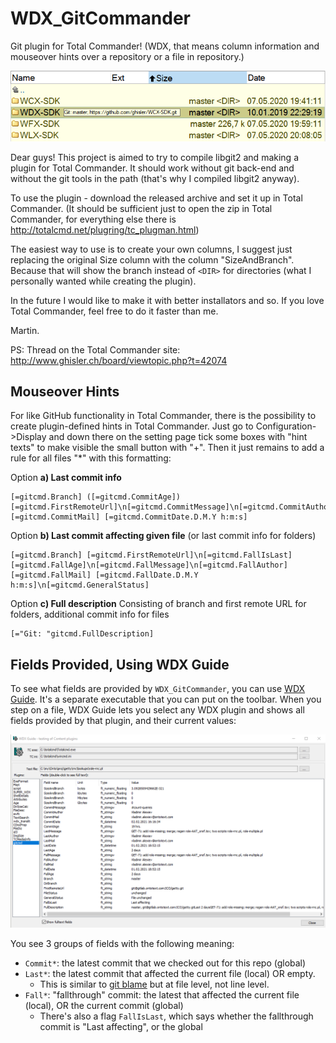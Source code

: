 # WDX_GitCommander
Git plugin for Total Commander!
(WDX, that means column information and mouseover hints over a repository or a file in repository.)

![Custom column and hint](gitcmd.png)

Dear guys! This project is aimed to try to compile libgit2 and making a plugin for Total Commander.
It should work without git back-end and without the git tools in the path (that's why I compiled libgit2 anyway). 

To use the plugin - download the released archive and set it up in Total Commander.
(It should be sufficient just to open the zip in Total Commander, for everything else there is http://totalcmd.net/plugring/tc_plugman.html)

The easiest way to use is to create your own columns, I suggest just replacing the original Size column with the column "SizeAndBranch".
Because that will show the branch instead of `<DIR>` for directories (what I personally wanted while creating the plugin).

In the future I would like to make it with better installators and so. If you love Total Commander, feel free to do it faster than me.

Martin.

PS: Thread on the Total Commander site: http://www.ghisler.ch/board/viewtopic.php?t=42074

## Mouseover Hints

For like GitHub functionality in Total Commander, there is the possibility to create plugin-defined hints in Total Commander.
Just go to Configuration->Display and down there on the setting page tick some boxes with "hint texts" to make visible the small button with "+".
Then it just remains to add a rule for all files "*" with this formatting:

Option **a) Last commit info**
```
[=gitcmd.Branch] ([=gitcmd.CommitAge]) [=gitcmd.FirstRemoteUrl]\n[=gitcmd.CommitMessage]\n[=gitcmd.CommitAuthor] [=gitcmd.CommitMail] [=gitcmd.CommitDate.D.M.Y h:m:s]
```

Option **b) Last commit affecting given file**
(or last commit info for folders)
```
[=gitcmd.Branch] [=gitcmd.FirstRemoteUrl]\n[=gitcmd.FallIsLast] [=gitcmd.FallAge]\n[=gitcmd.FallMessage]\n[=gitcmd.FallAuthor] [=gitcmd.FallMail] [=gitcmd.FallDate.D.M.Y h:m:s]\n[=gitcmd.GeneralStatus]
```

Option **c) Full description**
Consisting of branch and first remote URL for folders, additional commit info for files
```
[="Git: "gitcmd.FullDescription]
```

## Fields Provided, Using WDX Guide

To see what fields are provided by `WDX_GitCommander`, you can use [WDX Guide](http://totalcmd.net/plugring/wdx_guide2.html).
It's a separate executable that you can put on the toolbar. When you step on a file, WDX Guide lets you select any WDX plugin and shows all fields provided by that plugin, and their current values:

![GitCmd fields shown in WDX Guide](gitcmd-wdx-guide.png)

You see 3 groups of fields with the following meaning:
- `Commit*`: the latest commit that we checked out for this repo (global)
- `Last*`: the latest commit that affected the current file (local) OR empty.
  - This is similar to [git blame](https://linuxhint.com/git_blame/) but at file level, not line level.
- `Fall*`: "fallthrough" commit: the latest that affected the current file (local), OR the current commit (global)
  - There's also a flag `FallIsLast`, which says whether the fallthrough commit is "Last affecting", or the global 
